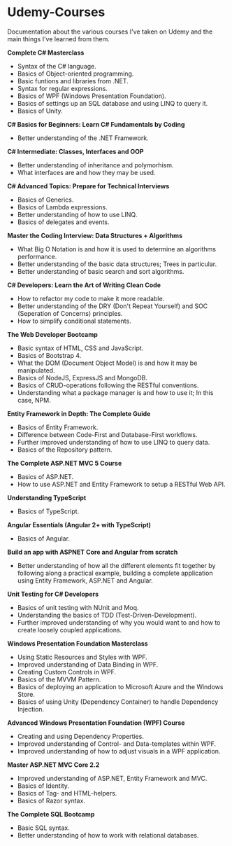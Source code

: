 # Udemy-Courses
Documentation about the various courses I've taken on Udemy and the main things I've learned from them.

**Complete C# Masterclass**
- Syntax of the C# language.
- Basics of Object-oriented programming.
- Basic funtions and libraries from .NET.
- Syntax for regular expressions.
- Basics of WPF (Windows Presentation Foundation).
- Basics of settings up an SQL database and using LINQ to query it.
- Basics of Unity.

**C# Basics for Beginners: Learn C# Fundamentals by Coding**
- Better understanding of the .NET Framework.

**C# Intermediate: Classes, Interfaces and OOP**
- Better understanding of inheritance and polymorhism.
- What interfaces are and how they may be used.

**C# Advanced Topics: Prepare for Technical Interviews**
- Basics of Generics.
- Basics of Lambda expressions.
- Better understanding of how to use LINQ.
- Basics of delegates and events.

**Master the Coding Interview: Data Structures + Algorithms**
- What Big O Notation is and how it is used to determine an algorithms performance.
- Better understanding of the basic data structures; Trees in particular.
- Better understanding of basic search and sort algorithms.

**C# Developers: Learn the Art of Writing Clean Code**
- How to refactor my code to make it more readable.
- Better understanding of the DRY (Don't Repeat Yourself) and SOC (Seperation of Concerns) principles.
- How to simplify conditional statements.

**The Web Developer Bootcamp**
- Basic syntax of HTML, CSS and JavaScript.
- Basics of Bootstrap 4.
- What the DOM (Document Object Model) is and how it may be manipulated.
- Basics of NodeJS, ExpressJS and MongoDB.
- Basics of CRUD-operations following the RESTful conventions.
- Understanding what a package manager is and how to use it; In this case, NPM.

**Entity Framework in Depth: The Complete Guide**
- Basics of Entity Framework.
- Difference between Code-First and Database-First workflows.
- Further improved understanding of how to use LINQ to query data.
- Basics of the Repository pattern.

**The Complete ASP.NET MVC 5 Course**
- Basics of ASP.NET.
- How to use ASP.NET and Entity Framework to setup a RESTful Web API.

**Understanding TypeScript**
- Basics of TypeScript.

**Angular Essentials (Angular 2+ with TypeScript)**
- Basics of Angular.

**Build an app with ASPNET Core and Angular from scratch**
- Better understanding of how all the different elements fit together by following along a practical example, building a complete application using Entity Framework, ASP.NET and Angular.

**Unit Testing for C# Developers**
- Basics of unit testing with NUnit and Moq. 
- Understanding the basics of TDD (Test-Driven-Development).
- Further improved understanding of why you would want to and how to create loosely coupled applications.

**Windows Presentation Foundation Masterclass**
- Using Static Resources and Styles with WPF.
- Improved understanding of Data Binding in WPF.
- Creating Custom Controls in WPF.
- Basics of the MVVM Pattern.
- Basics of deploying an application to Microsoft Azure and the Windows Store.
- Basics of using Unity (Dependency Container) to handle Dependency Injection.

**Advanced Windows Presentation Foundation (WPF) Course**
- Creating and using Dependency Properties. 
- Improved understanding of Control- and Data-templates within WPF.
- Improved understanding of how to adjust visuals in a WPF application.

**Master ASP.NET MVC Core 2.2**
- Improved understanding of ASP.NET, Entity Framework and MVC.
- Basics of Identity.
- Basics of Tag- and HTML-helpers.
- Basics of Razor syntax.

**The Complete SQL Bootcamp**
- Basic SQL syntax.
- Better understanding of how to work with relational databases.
